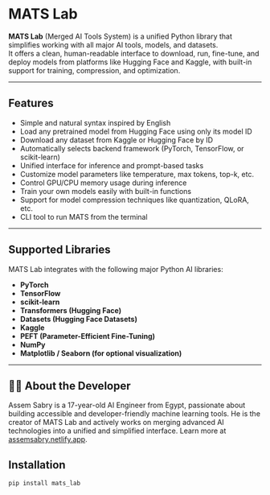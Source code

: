 # MATS Lab

**MATS Lab** (Merged AI Tools System) is a unified Python library that simplifies working with all major AI tools, models, and datasets.  
It offers a clean, human-readable interface to download, run, fine-tune, and deploy models from platforms like Hugging Face and Kaggle, with built-in support for training, compression, and optimization.

---

##  Features

-  Simple and natural syntax inspired by English
-  Load any pretrained model from Hugging Face using only its model ID
-  Download any dataset from Kaggle or Hugging Face by ID
-  Automatically selects backend framework (PyTorch, TensorFlow, or scikit-learn)
-  Unified interface for inference and prompt-based tasks
-  Customize model parameters like temperature, max tokens, top-k, etc.
-  Control GPU/CPU memory usage during inference
-  Train your own models easily with built-in functions
-  Support for model compression techniques like quantization, QLoRA, etc.
-  CLI tool to run MATS from the terminal

---

##  Supported Libraries

MATS Lab integrates with the following major Python AI libraries:

- **PyTorch**
- **TensorFlow**
- **scikit-learn**
- **Transformers (Hugging Face)**
- **Datasets (Hugging Face Datasets)**
- **Kaggle**
- **PEFT (Parameter-Efficient Fine-Tuning)**
- **NumPy**
- **Matplotlib / Seaborn (for optional visualization)**

---

## 👨‍💻 About the Developer

Assem Sabry is a 17-year-old AI Engineer from Egypt, passionate about building accessible and developer-friendly machine learning tools. He is the creator of MATS Lab and actively works on merging advanced AI technologies into a unified and simplified interface. Learn more at [assemsabry.netlify.app](https://assemsabry.netlify.app/).


##  Installation

```bash
pip install mats_lab
